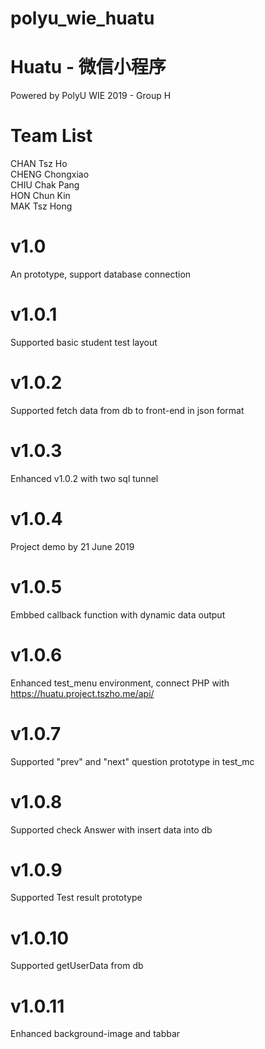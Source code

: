 # polyu_wie_huatu
# Huatu - 微信小程序 
Powered by PolyU WIE 2019 - Group H
# Team List
CHAN Tsz Ho <br/>
CHENG Chongxiao <br/>
CHIU Chak Pang <br/>
HON Chun Kin <br/>
MAK Tsz Hong <br/>
# v1.0
An prototype, support database connection
# v1.0.1
Supported basic student test layout
# v1.0.2
Supported fetch data from db to front-end in json format
# v1.0.3
Enhanced v1.0.2 with two sql tunnel
# v1.0.4
Project demo by 21 June 2019
# v1.0.5
Embbed callback function with dynamic data output
# v1.0.6
Enhanced test_menu environment, connect PHP with https://huatu.project.tszho.me/api/
# v1.0.7
Supported "prev" and "next" question prototype in test_mc 
# v1.0.8
Supported check Answer with insert data into db 
# v1.0.9
Supported Test result prototype
# v1.0.10
Supported getUserData from db
# v1.0.11
Enhanced background-image and tabbar